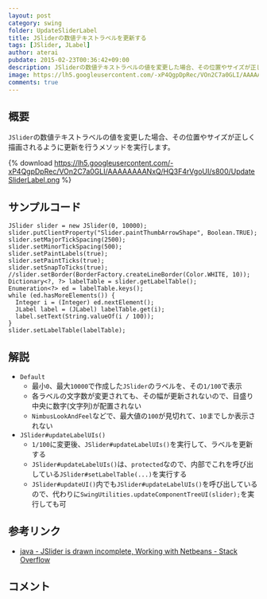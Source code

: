 ```yaml
---
layout: post
category: swing
folder: UpdateSliderLabel
title: JSliderの数値テキストラベルを更新する
tags: [JSlider, JLabel]
author: aterai
pubdate: 2015-02-23T00:36:42+09:00
description: JSliderの数値テキストラベルの値を変更した場合、その位置やサイズが正しく描画されるように更新を行うメソッドを実行します。
image: https://lh5.googleusercontent.com/-xP4QgpDpRec/VOn2C7a0GLI/AAAAAAAANxQ/HQ3F4rVgoUI/s800/UpdateSliderLabel.png
comments: true
---
```

## 概要
`JSlider`の数値テキストラベルの値を変更した場合、その位置やサイズが正しく描画されるように更新を行うメソッドを実行します。

{% download https://lh5.googleusercontent.com/-xP4QgpDpRec/VOn2C7a0GLI/AAAAAAAANxQ/HQ3F4rVgoUI/s800/UpdateSliderLabel.png %}

## サンプルコード
<pre class="prettyprint"><code>JSlider slider = new JSlider(0, 10000);
slider.putClientProperty("Slider.paintThumbArrowShape", Boolean.TRUE);
slider.setMajorTickSpacing(2500);
slider.setMinorTickSpacing(500);
slider.setPaintLabels(true);
slider.setPaintTicks(true);
slider.setSnapToTicks(true);
//slider.setBorder(BorderFactory.createLineBorder(Color.WHITE, 10));
Dictionary&lt;?, ?&gt; labelTable = slider.getLabelTable();
Enumeration&lt;?&gt; ed = labelTable.keys();
while (ed.hasMoreElements()) {
  Integer i = (Integer) ed.nextElement();
  JLabel label = (JLabel) labelTable.get(i);
  label.setText(String.valueOf(i / 100));
}
slider.setLabelTable(labelTable);
</code></pre>

## 解説
- `Default`
    - 最小`0`、最大`10000`で作成した`JSlider`のラベルを、その`1/100`で表示
    - 各ラベルの文字数が変更されても、その幅が更新されないので、目盛り中央に数字(文字列)が配置されない
    - `NimbusLookAndFeel`などで、最大値の`100`が見切れて、`10`までしか表示されない
- `JSlider#updateLabelUIs()`
    - `1/100`に変更後、`JSlider#updateLabelUIs()`を実行して、ラベルを更新する
    - `JSlider#updateLabelUIs()`は、`protected`なので、内部でこれを呼び出している`JSlider#setLabelTable(...)`を実行する
    - `JSlider#updateUI()`内でも`JSlider#updateLabelUIs()`を呼び出しているので、代わりに`SwingUtilities.updateComponentTreeUI(slider);`を実行しても可

<!-- dummy comment line for breaking list -->

## 参考リンク
- [java - JSlider is drawn incomplete, Working with Netbeans - Stack Overflow](https://stackoverflow.com/questions/28491041/jslider-is-drawn-incomplete-working-with-netbeans)

<!-- dummy comment line for breaking list -->

## コメント
